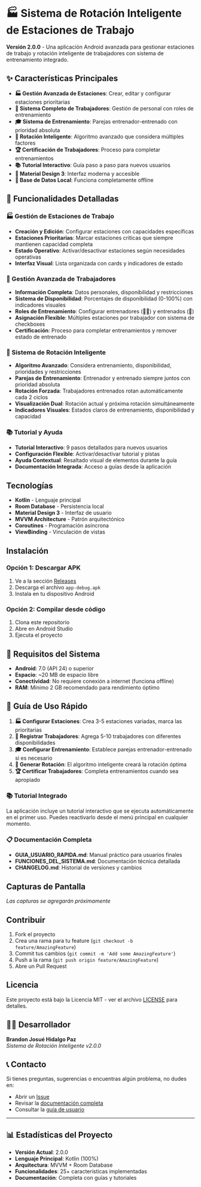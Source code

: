 # 🏭 Sistema de Rotación Inteligente de Estaciones de Trabajo

**Versión 2.0.0** - Una aplicación Android avanzada para gestionar estaciones de trabajo y rotación inteligente de trabajadores con sistema de entrenamiento integrado.

## ✨ Características Principales

- **🏭 Gestión Avanzada de Estaciones**: Crear, editar y configurar estaciones prioritarias
- **👥 Sistema Completo de Trabajadores**: Gestión de personal con roles de entrenamiento
- **🎓 Sistema de Entrenamiento**: Parejas entrenador-entrenado con prioridad absoluta
- **🔄 Rotación Inteligente**: Algoritmo avanzado que considera múltiples factores
- **🏆 Certificación de Trabajadores**: Proceso para completar entrenamientos
- **📚 Tutorial Interactivo**: Guía paso a paso para nuevos usuarios
- **🎨 Material Design 3**: Interfaz moderna y accesible
- **💾 Base de Datos Local**: Funciona completamente offline

## 🚀 Funcionalidades Detalladas

### 🏭 Gestión de Estaciones de Trabajo
- **Creación y Edición**: Configurar estaciones con capacidades específicas
- **Estaciones Prioritarias**: Marcar estaciones críticas que siempre mantienen capacidad completa
- **Estado Operativo**: Activar/desactivar estaciones según necesidades operativas
- **Interfaz Visual**: Lista organizada con cards y indicadores de estado

### 👥 Gestión Avanzada de Trabajadores
- **Información Completa**: Datos personales, disponibilidad y restricciones
- **Sistema de Disponibilidad**: Porcentajes de disponibilidad (0-100%) con indicadores visuales
- **Roles de Entrenamiento**: Configurar entrenadores (👨‍🏫) y entrenados (🎯)
- **Asignación Flexible**: Múltiples estaciones por trabajador con sistema de checkboxes
- **Certificación**: Proceso para completar entrenamientos y remover estado de entrenado

### 🔄 Sistema de Rotación Inteligente
- **Algoritmo Avanzado**: Considera entrenamiento, disponibilidad, prioridades y restricciones
- **Parejas de Entrenamiento**: Entrenador y entrenado siempre juntos con prioridad absoluta
- **Rotación Forzada**: Trabajadores entrenados rotan automáticamente cada 2 ciclos
- **Visualización Dual**: Rotación actual y próxima rotación simultáneamente
- **Indicadores Visuales**: Estados claros de entrenamiento, disponibilidad y capacidad

### 📚 Tutorial y Ayuda
- **Tutorial Interactivo**: 9 pasos detallados para nuevos usuarios
- **Configuración Flexible**: Activar/desactivar tutorial y pistas
- **Ayuda Contextual**: Resaltado visual de elementos durante la guía
- **Documentación Integrada**: Acceso a guías desde la aplicación

## Tecnologías

- **Kotlin** - Lenguaje principal
- **Room Database** - Persistencia local
- **Material Design 3** - Interfaz de usuario
- **MVVM Architecture** - Patrón arquitectónico
- **Coroutines** - Programación asíncrona
- **ViewBinding** - Vinculación de vistas

## Instalación

### Opción 1: Descargar APK
1. Ve a la sección [Releases](../../releases)
2. Descarga el archivo `app-debug.apk`
3. Instala en tu dispositivo Android

### Opción 2: Compilar desde código
1. Clona este repositorio
2. Abre en Android Studio
3. Ejecuta el proyecto

## 📱 Requisitos del Sistema

- **Android**: 7.0 (API 24) o superior
- **Espacio**: ~20 MB de espacio libre
- **Conectividad**: No requiere conexión a internet (funciona offline)
- **RAM**: Mínimo 2 GB recomendado para rendimiento óptimo

## 📖 Guía de Uso Rápido

1. **🏭 Configurar Estaciones**: Crea 3-5 estaciones variadas, marca las prioritarias
2. **👥 Registrar Trabajadores**: Agrega 5-10 trabajadores con diferentes disponibilidades
3. **🎓 Configurar Entrenamiento**: Establece parejas entrenador-entrenado si es necesario
4. **🔄 Generar Rotación**: El algoritmo inteligente creará la rotación óptima
5. **🏆 Certificar Trabajadores**: Completa entrenamientos cuando sea apropiado

### 📚 Tutorial Integrado
La aplicación incluye un tutorial interactivo que se ejecuta automáticamente en el primer uso. Puedes reactivarlo desde el menú principal en cualquier momento.

### 📋 Documentación Completa
- **GUIA_USUARIO_RAPIDA.md**: Manual práctico para usuarios finales
- **FUNCIONES_DEL_SISTEMA.md**: Documentación técnica detallada
- **CHANGELOG.md**: Historial de versiones y cambios

## Capturas de Pantalla

*Las capturas se agregarán próximamente*

## Contribuir

1. Fork el proyecto
2. Crea una rama para tu feature (`git checkout -b feature/AmazingFeature`)
3. Commit tus cambios (`git commit -m 'Add some AmazingFeature'`)
4. Push a la rama (`git push origin feature/AmazingFeature`)
5. Abre un Pull Request

## Licencia

Este proyecto está bajo la Licencia MIT - ver el archivo [LICENSE](LICENSE) para detalles.

## 👨‍💻 Desarrollador

**Brandon Josué Hidalgo Paz**  
*Sistema de Rotación Inteligente v2.0.0*

## 📞 Contacto

Si tienes preguntas, sugerencias o encuentras algún problema, no dudes en:
- Abrir un [Issue](../../issues)
- Revisar la [documentación completa](FUNCIONES_DEL_SISTEMA.md)
- Consultar la [guía de usuario](GUIA_USUARIO_RAPIDA.md)

---

## 📊 Estadísticas del Proyecto

- **Versión Actual**: 2.0.0
- **Lenguaje Principal**: Kotlin (100%)
- **Arquitectura**: MVVM + Room Database
- **Funcionalidades**: 25+ características implementadas
- **Documentación**: Completa con guías y tutoriales